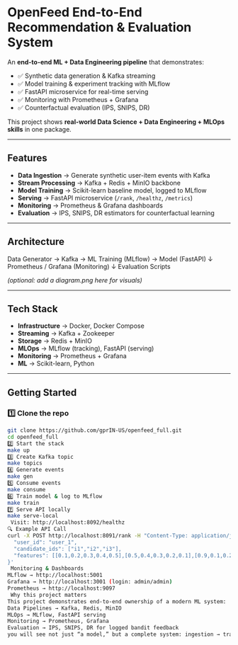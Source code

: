 # OpenFeed  End-to-End Recommendation & Evaluation System

An **end-to-end ML + Data Engineering pipeline** that demonstrates:
- ✅ Synthetic data generation & Kafka streaming  
- ✅ Model training & experiment tracking with MLflow  
- ✅ FastAPI microservice for real-time serving  
- ✅ Monitoring with Prometheus + Grafana  
- ✅ Counterfactual evaluation (IPS, SNIPS, DR)  

This project shows **real-world Data Science + Data Engineering + MLOps skills** in one package.

---

##  Features
- **Data Ingestion** → Generate synthetic user-item events with Kafka  
- **Stream Processing** → Kafka + Redis + MinIO backbone  
- **Model Training** → Scikit-learn baseline model, logged to MLflow  
- **Serving** → FastAPI microservice (`/rank`, `/healthz`, `/metrics`)  
- **Monitoring** → Prometheus & Grafana dashboards  
- **Evaluation** → IPS, SNIPS, DR estimators for counterfactual learning  

---

## Architecture

Data Generator → Kafka → ML Training (MLflow) → Model (FastAPI)
↓
Prometheus / Grafana (Monitoring)
↓
Evaluation Scripts

*(optional: add a diagram.png here for visuals)*

---

##  Tech Stack
- **Infrastructure** → Docker, Docker Compose  
- **Streaming** → Kafka + Zookeeper  
- **Storage** → Redis + MinIO  
- **MLOps** → MLflow (tracking), FastAPI (serving)  
- **Monitoring** → Prometheus + Grafana  
- **ML** → Scikit-learn, Python  

---

## Getting Started

### 1️⃣ Clone the repo
```bash
git clone https://github.com/gprIN-US/openfeed_full.git
cd openfeed_full
2️⃣ Start the stack
make up
3️⃣ Create Kafka topic
make topics
4️⃣ Generate events
make gen
5️⃣ Consume events
make consume
6️⃣ Train model & log to MLflow
make train
7️⃣ Serve API locally
make serve-local
 Visit: http://localhost:8092/healthz
🔍 Example API Call
curl -X POST http://localhost:8091/rank -H "Content-Type: application/json" -d '{
  "user_id": "user_1",
  "candidate_ids": ["i1","i2","i3"],
  "features": [[0.1,0.2,0.3,0.4,0.5],[0.5,0.4,0.3,0.2,0.1],[0.9,0.1,0.2,0.1,0.0]]
}'
 Monitoring & Dashboards
MLflow → http://localhost:5001
Grafana → http://localhost:3001 (login: admin/admin)
Prometheus → http://localhost:9097
 Why this project matters
This project demonstrates end-to-end ownership of a modern ML system:
Data Pipelines → Kafka, Redis, MinIO
MLOps → MLflow, FastAPI serving
Monitoring → Prometheus, Grafana
Evaluation → IPS, SNIPS, DR for logged bandit feedback
you will see not just “a model,” but a complete system: ingestion → training → serving → monitoring → evaluation.
